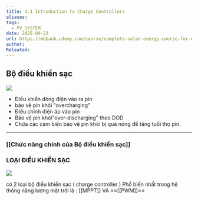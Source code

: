 ```yaml
---
title: 4.1 Introduction to Charge Controllers
aliases:
tags:
  - PV_SYSTEM
date: 2025-09-23
url: https://mbbank.udemy.com/course/complete-solar-energy-course-for-electrical-engineering/learn/lecture/38788718#overview
author:
Releated:
---
```


## Bộ điều khiển sạc
![](https://res.cloudinary.com/dcqf82eor/image/upload/f_auto/v1758618852/civil%203D/ajazxqf1jgddpmi9jzoy.png)

- Điều khiển dòng điện vào ra pin
-  bảo vệ pin khỏi "overcharging"
- Điểu chỉnh điện áp vào pin
- Bảo vệ pin khỏi"over-discharging" theo DOD
- Chứa các cảm biến bảo vệ pin khỏi bị quá nóng để tăng tuổi thọ pin.

---
### [[Chức năng chính của Bộ điều khiển sạc]]


### LOẠI ĐIỀU KHIỂN SẠC
![](https://res.cloudinary.com/dcqf82eor/image/upload/f_auto/v1758619113/civil%203D/kx5zqibqbxuv2udtmlik.png)

có 2 loại bộ điều khiển sạc ( charge controller ) Phổ biến nhất trong hệ thống năng lượng mặt trời là : [[MPPT]] VÀ ==[[PWM]]==

